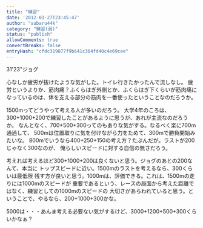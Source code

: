 ```yaml
---
title: "練習"
date: '2012-03-27T23:45:47'
author: "subaru44k"
category: "練習(弱)"
status: "publish"
allowComments: true
convertBreaks: false
entryHash: "cfdc319877f9b641c364fd40c4e69cee"
---
```

31'23"ジョグ

心なしか疲労が抜けたような気がした。トイレ行きたかったんで流しなし。
疲労というよりか、筋肉痛？ふくらはぎ外側とか、ふくらはぎ下くらいが筋肉痛に
なっているのは、体を支える部分の筋肉を一番使ったということなのだろうか。

1500mってどうやって考える人が多いのだろう。
大学4年のころは、300+1000+200で練習したことがあるように思うが、あれが主流なのだろうか。
なんとなく、700+500+300ってのもありな気がする。なるべく楽に700m通過して、
500mは位置取りに気を付けながら力をためて、300mで勝負開始みたいな。
800mでいうなら400+250+150の考え方？たぶんだが。ラストが200じゃなく300なのが、
俺らしいスピードに対する自信の無さだろう。

考えれば考えるほど300+1000+200は良くないと思う。ジョグのあとの200なんて、本当に
トップスピードに近い。1500mのラストを考えるなら、300くらいは最低限
残す方が良いと思う。1000mは、評価できる。これは、1500mの走りには1000mのスピードが
重要であるという、レースの局面から考えた距離ではなく、練習としての1000mのスピードの
大切さがあらわれていると思う。ということで、やるなら、200+1000+300かな。


5000は・・・あんま考える必要ない気がするけど、3000+1200+500+300くらいかなぁ？
